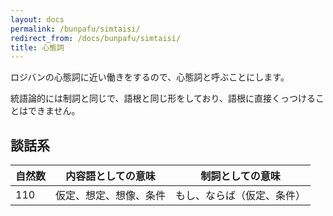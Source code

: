 ```yaml
---
layout: docs
permalink: /bunpafu/simtaisi/
redirect_from: /docs/bunpafu/simtaisi/
title: 心態詞
---
```


ロジバンの心態詞に近い働きをするので、心態詞と呼ぶことにします。

統語論的には制詞と同じで、語根と同じ形をしており、語根に直接くっつけることはできません。


## 談話系

|自然数|内容語としての意味|制詞としての意味|
|---|---|---|
|110|仮定、想定、想像、条件|もし、ならば（仮定、条件）|
